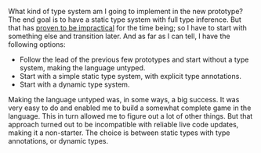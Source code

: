 What kind of type system am I going to implement in the new prototype? The end
goal is to have a static type system with full type inference. But that has
[proven to be impractical](/daily/2025-01-26) for the time being; so I have to
start with something else and transition later. And as far as I can tell, I have
the following options:

- Follow the lead of the previous few prototypes and start without a type
  system, making the language untyped.
- Start with a simple static type system, with explicit type annotations.
- Start with a dynamic type system.

Making the language untyped was, in some ways, a big success. It was very easy
to do and enabled me to build a somewhat complete game in the language. This in
turn allowed me to figure out a lot of other things. But that approach turned
out to be incompatible with reliable live code updates, making it a non-starter.
The choice is between static types with type annotations, or dynamic types.

